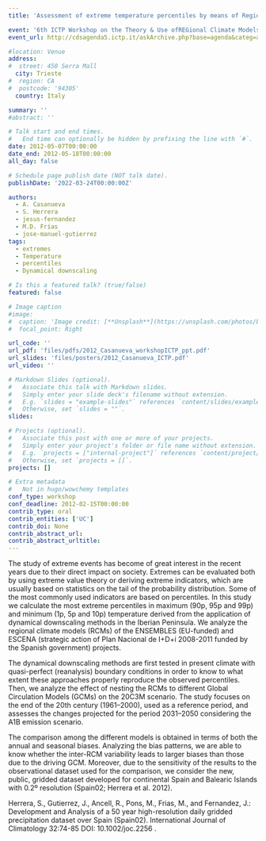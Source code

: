 ```yaml
---
title: 'Assessment of extreme temperature percentiles by means of Regional Climate Models'

event: '6th ICTP Workshop on the Theory & Use ofREGional Climate Models'
event_url: http://cdsagenda5.ictp.it/askArchive.php?base=agenda&categ=a11161&id=a11161/announcement

#location: Venue
address:
#  street: 450 Serra Mall
  city: Trieste
#  region: CA
#  postcode: '94305'
  country: Italy

summary: ''
#abstract: ''

# Talk start and end times.
#   End time can optionally be hidden by prefixing the line with `#`.
date: 2012-05-07T00:00:00
date_end: 2012-05-18T00:00:00
all_day: false

# Schedule page publish date (NOT talk date).
publishDate: '2022-03-24T00:00:00Z'

authors: 
  - A. Casanueva
  - S. Herrera
  - jesus-fernandez
  - M.D. Frías
  - jose-manuel-gutierrez
tags: 
  - extremes
  - Temperature
  - percentiles
  - Dynamical downscaling

# Is this a featured talk? (true/false)
featured: false

# Image caption
#image:
#  caption: 'Image credit: [**Unsplash**](https://unsplash.com/photos/bzdhc5b3Bxs)'
#  focal_point: Right

url_code: ''
url_pdf: 'files/pdfs/2012_Casanueva_workshopICTP_ppt.pdf'
url_slides: 'files/posters/2012_Casanueva_ICTP.pdf'
url_video: ''

# Markdown Slides (optional).
#   Associate this talk with Markdown slides.
#   Simply enter your slide deck's filename without extension.
#   E.g. `slides = "example-slides"` references `content/slides/example-slides.md`.
#   Otherwise, set `slides = ""`.
slides:

# Projects (optional).
#   Associate this post with one or more of your projects.
#   Simply enter your project's folder or file name without extension.
#   E.g. `projects = ["internal-project"]` references `content/project/deep-learning/index.md`.
#   Otherwise, set `projects = []`.
projects: []

# Extra metadata
#   Not in hugo/wowchemy templates
conf_type: workshop
conf_deadline: 2012-02-15T00:00:00
contrib_type: oral
contrib_entities: ['UC']
contrib_doi: None
contrib_abstract_url: 
contrib_abstract_urltitle: 
---
```


The study of extreme events has become of great interest in the recent years due to their direct impact on society. Extremes can be evaluated both by using extreme value theory or deriving extreme indicators, which are usually based on statistics on the tail of the probability distribution. Some of the most commonly used indicators are based on percentiles. In this study we calculate the most extreme percentiles in maximum (90p, 95p and 99p) and minimum (1p, 5p and 10p) temperature derived from the application of dynamical downscaling methods in the Iberian Peninsula. We analyze the regional climate models (RCMs) of the ENSEMBLES (EU-funded) and ESCENA (strategic action of Plan Nacional de I+D+i 2008-2011 funded by the Spanish government) projects.

The dynamical downscaling methods are first tested in present climate with quasi-perfect (reanalysis) boundary conditions in order to know to what extent these approaches properly reproduce the observed percentiles. Then, we analyze the effect of nesting the RCMs to different Global Circulation Models (GCMs) on the 20C3M scenario. The study focuses on the end of the 20th century (1961–2000), used as a reference period, and assesses the changes projected for the period 2031–2050 considering the A1B emission scenario.

The comparison among the different models is obtained in terms of both the annual and seasonal biases. Analyzing the bias patterns, we are able to know whether the inter-RCM variability leads to larger biases than those due to the driving GCM. Moreover, due to the sensitivity of the results to the observational dataset used for the  comparison, we consider the new, public, gridded dataset developed for continental Spain and Balearic Islands with 0.2º resolution (Spain02; Herrera et al. 2012).


Herrera, S., Gutierrez, J., Ancell, R., Pons, M., Frias, M., and Fernandez, J.: Development and Analysis of a 50 year high-resolution daily gridded precipitation dataset over Spain (Spain02). International Journal of Climatology 32:74-85 DOI: 10.1002/joc.2256 .

